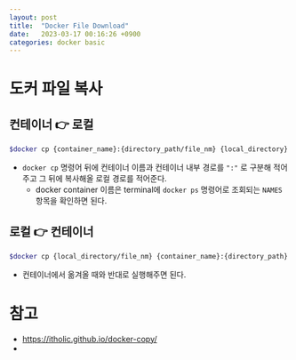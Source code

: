 ```yaml
---
layout: post
title:  "Docker File Download"
date:   2023-03-17 00:16:26 +0900
categories: docker basic
---
```


# 도커 파일 복사

## 컨테이너 👉 로컬

```bash
$docker cp {container_name}:{directory_path/file_nm} {local_directory} 
```

- `docker cp` 명령어 뒤에 컨테이너 이름과 컨테이너 내부 경로를 `":"` 로 구분해 적어주고 그 뒤에 복사해올 로컬 경로를 적어준다.
  - docker container 이름은 terminal에 `docker ps` 명령어로 조회되는 `NAMES` 항목을 확인하면 된다.

## 로컬 👉 컨테이너

```bash
$docker cp {local_directory/file_nm} {container_name}:{directory_path} 
```

- 컨테이너에서 옮겨올 때와 반대로 실행해주면 된다.



# 참고

- https://itholic.github.io/docker-copy/
- 
